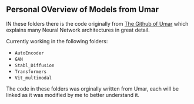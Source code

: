 ## Personal OVerview of Models from Umar

IN these folders there is the code originally from [The Github of Umar](https://github.com/hkproj) which explains many Neural Network architectures in great detail. 

Currently working in 
the following folders:

- `AutoEncoder`
- `GAN`
- `Stabl_Diffusion`
- `Transformers`
- `Vit_multimodal`

The code in these folders was orginally written from Umar, each will be linked as it was modified by me to better understand it. 
